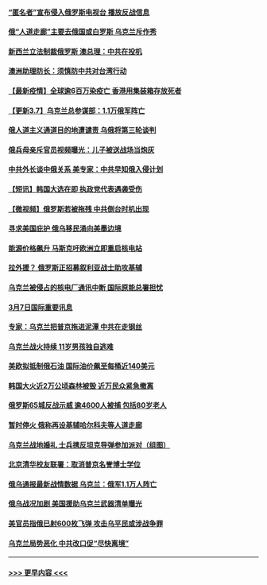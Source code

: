 #### [“匿名者”宣布侵入俄罗斯电视台 播放反战信息](../pages/prog202/a103367022.md?t=03080201) 
#### [俄“人道走廊”主要去俄国或白罗斯 乌克兰斥作秀](../pages/prog202/a103367012.md?t=03080201) 
#### [新西兰立法制裁俄罗斯 澳总理：中共在投机](../pages/prog202/a103366976.md?t=03080201) 
#### [澳洲助理防长：须慎防中共对台湾行动](../pages/prog202/a103366927.md?t=03080201) 
#### [【最新疫情】全球逾6百万染疫亡 香港用集装箱存放死者](../pages/prog202/a103366967.md?t=03080201) 
#### [【更新3.7】乌克兰总参谋部：1.1万俄军阵亡](../pages/prog202/a103366681.md?t=03080201) 
#### [俄人道主义通道目的地遭谴责 乌俄将第三轮谈判](../pages/prog202/a103366935.md?t=03080201) 
#### [俄兵母亲斥官员视频曝光：儿子被送战场当炮灰](../pages/prog202/a103366871.md?t=03080201) 
#### [中共外长谈中俄关系 美专家：中共早知俄入侵计划](../pages/prog202/a103366902.md?t=03080201) 
#### [【短讯】韩国大选在即 执政党代表遇袭受伤](../pages/prog202/a103366898.md?t=03080201) 
#### [【微视频】俄罗斯若被拖残 中共倒台时机出现](../pages/prog202/a103366884.md?t=03080201) 
#### [寻求美国庇护 俄乌移民涌向美墨边境](../pages/prog202/a103366768.md?t=03080201) 
#### [能源价格飙升 马斯克吁欧洲立即重启核电站](../pages/prog202/a103366760.md?t=03080201) 
#### [拉外援？ 俄罗斯正招募叙利亚战士助攻基辅](../pages/prog202/a103366779.md?t=03080201) 
#### [乌克兰被侵占的核电厂通讯中断 国际原能总署担忧](../pages/prog202/a103366602.md?t=03080201) 
#### [3月7日国际重要讯息](../pages/prog202/a103366700.md?t=03080201) 
#### [专家：乌克兰把普京拖进泥潭 中共在走钢丝](../pages/prog202/a103366686.md?t=03080201) 
#### [乌克兰战火持续 11岁男孩独自逃难](../pages/prog202/a103366600.md?t=03080201) 
#### [美欧拟抵制俄石油 国际油价飙至每桶近140美元](../pages/prog202/a103366599.md?t=03080201) 
#### [韩国大火近2万公顷森林被毁 近万民众紧急撤离](../pages/prog202/a103366563.md?t=03080201) 
#### [俄罗斯65城反战示威 逾4600人被捕 包括80岁老人](../pages/prog202/a103366595.md?t=03080201) 
#### [暂时停火 俄称再设基辅哈尔科夫等人道走廊](../pages/prog202/a103366577.md?t=03080201) 
#### [乌克兰战地婚礼 士兵携反坦克导弹参加派对（组图）](../pages/prog202/a103366560.md?t=03080201) 
#### [北京清华校友联署：取消普京名誉博士学位](../pages/prog202/a103366539.md?t=03080201) 
#### [俄乌通报最新战情数据 乌克兰：俄军1.1万人阵亡](../pages/prog202/a103366523.md?t=03080201) 
#### [俄乌战况加剧 美国援助乌克兰武器清单曝光](../pages/prog202/a103366484.md?t=03080201) 
#### [美官员指俄已射600枚飞弹 攻击乌平民或涉战争罪](../pages/prog202/a103366477.md?t=03080201) 
#### [乌克兰局势恶化 中共改口促“尽快离境”](../pages/prog202/a103366431.md?t=03080201) 

----
#### [ >>> 更早内容 <<< ](../indexes/prog202-earlier.md)
